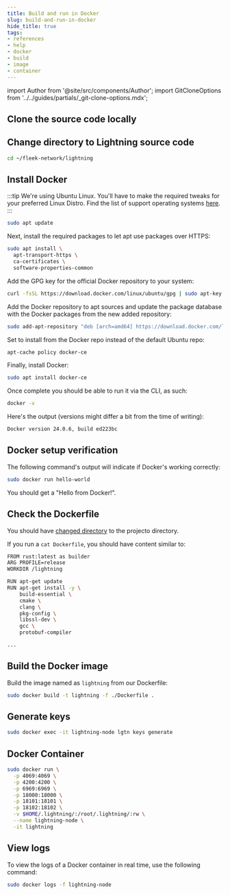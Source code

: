 ```yaml
---
title: Build and run in Docker
slug: build-and-run-in-docker
hide_title: true
tags:
- references
- help
- docker
- build
- image
- container
---
```


import Author from '@site/src/components/Author';
import GitCloneOptions from '../../guides/partials/_git-clone-options.mdx';

## Clone the source code locally

<GitCloneOptions />

## Change directory to Lightning source code

```sh
cd ~/fleek-network/lightning
```

## Install Docker

:::tip
We're using Ubuntu Linux. You'll have to make the required tweaks for your preferred Linux Distro. Find the list of support operating systems [here](/docs/node/requirements#server).
:::

```sh
sudo apt update
```

Next, install the required packages to let apt use packages over HTTPS:

```sh
sudo apt install \
  apt-transport-https \
  ca-certificates \
  software-properties-common
```

Add the GPG key for the official Docker repository to your system:

```sh
curl -fsSL https://download.docker.com/linux/ubuntu/gpg | sudo apt-key add -
```

Add the Docker repository to apt sources and update the package database with the Docker packages from the new added repository:

```sh
sudo add-apt-repository "deb [arch=amd64] https://download.docker.com/linux/ubuntu jammy stable"
```

Set to install from the Docker repo instead of the default Ubuntu repo:

```sh
apt-cache policy docker-ce
```

Finally, install Docker:

```sh
sudo apt install docker-ce
```

Once complete you should be able to run it via the CLI, as such:

```sh
docker -v
```

Here's the output (versions might differ a bit from the time of writing):

```sh
Docker version 24.0.6, build ed223bc
```

## Docker setup verification

The following command's output will indicate if Docker's working correctly:

```sh
sudo docker run hello-world
```

You should get a "Hello from Docker!".

## Check the Dockerfile

You should have [changed directory](#change-directory-to-lightning-source-code) to the projecto directory.

If you run a `cat Dockerfile`, you should have content similar to:

```sh
FROM rust:latest as builder
ARG PROFILE=release
WORKDIR /lightning

RUN apt-get update
RUN apt-get install -y \
    build-essential \
    cmake \
    clang \
    pkg-config \
    libssl-dev \
    gcc \
    protobuf-compiler

...
```

## Build the Docker image

Build the image named as `lightning` from our Dockerfile:

```sh
sudo docker build -t lightning -f ./Dockerfile .
```

## Generate keys

```sh
sudo docker exec -it lightning-node lgtn keys generate
```

## Docker Container

```sh
sudo docker run \
  -p 4069:4069 \
  -p 4200:4200 \
  -p 6969:6969 \
  -p 18000:18000 \
  -p 18101:18101 \
  -p 18102:18102 \
  -v $HOME/.lightning/:/root/.lightning/:rw \
  --name lightning-node \
  -it lightning
```

## View logs

To view the logs of a Docker container in real time, use the following command:

```sh
sudo docker logs -f lightning-node
```

<Author
    name="Helder Oliveira"
    image="https://github.com/heldrida.png"
    title="Software Developer + DX"
    url="https://github.com/heldrida"
/>
